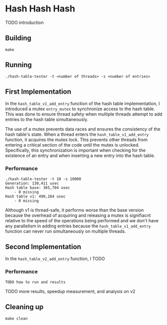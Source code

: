 # Hash Hash Hash

TODO introduction

## Building

```shell
make
```

## Running

```shell
./hash-table-tester -t <number of threads> -s <number of entries>
```

## First Implementation

In the `hash_table_v1_add_entry` function of the hash table implementation, I introduced a mutex `entry_mutex` to synchronize access to the hash table. This was done to ensure thread safety when multiple threads attempt to add entries to the hash table simultaneously.

The use of a mutex prevents data races and ensures the consistency of the hash table's state. When a thread enters the `hash_table_v1_add_entry` function, it acquires the mutex lock. This prevents other threads from entering a critical section of the code until the mutex is unlocked. Specifically, this synchronization is important when checking for the existence of an entry and when inserting a new entry into the hash table.

### Performance

```shell
./hash-table-tester -t 10 -s 10000
Generation: 130,411 usec
Hash table base: 365,704 usec
    - 0 missing
Hash table v1: 490,264 usec
    - 0 missing
```

Although v1 is thread-safe, it performs worse than the base version because the overhead of acquiring and releasing a mutex is signifiacnt relative to the speed of the operations being performed and we don't have any parallelism in adding entries because the `hash_table_v1_add_entry` function can never run simultaneously on multiple threads.

## Second Implementation

In the `hash_table_v2_add_entry` function, I TODO

### Performance

```shell
TODO how to run and results
```

TODO more results, speedup measurement, and analysis on v2

## Cleaning up

```shell
make clean
```
